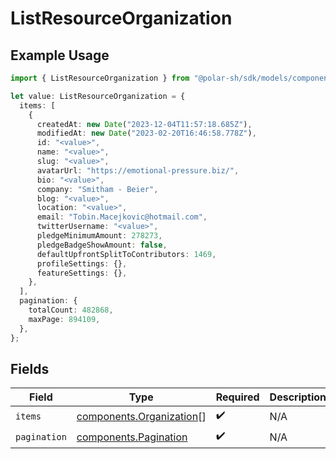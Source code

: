 # ListResourceOrganization

## Example Usage

```typescript
import { ListResourceOrganization } from "@polar-sh/sdk/models/components";

let value: ListResourceOrganization = {
  items: [
    {
      createdAt: new Date("2023-12-04T11:57:18.685Z"),
      modifiedAt: new Date("2023-02-20T16:46:58.778Z"),
      id: "<value>",
      name: "<value>",
      slug: "<value>",
      avatarUrl: "https://emotional-pressure.biz/",
      bio: "<value>",
      company: "Smitham - Beier",
      blog: "<value>",
      location: "<value>",
      email: "Tobin.Macejkovic@hotmail.com",
      twitterUsername: "<value>",
      pledgeMinimumAmount: 278273,
      pledgeBadgeShowAmount: false,
      defaultUpfrontSplitToContributors: 1469,
      profileSettings: {},
      featureSettings: {},
    },
  ],
  pagination: {
    totalCount: 482868,
    maxPage: 894109,
  },
};
```

## Fields

| Field                                                                | Type                                                                 | Required                                                             | Description                                                          |
| -------------------------------------------------------------------- | -------------------------------------------------------------------- | -------------------------------------------------------------------- | -------------------------------------------------------------------- |
| `items`                                                              | [components.Organization](../../models/components/organization.md)[] | :heavy_check_mark:                                                   | N/A                                                                  |
| `pagination`                                                         | [components.Pagination](../../models/components/pagination.md)       | :heavy_check_mark:                                                   | N/A                                                                  |